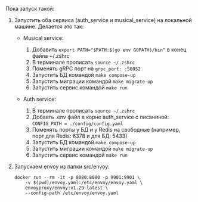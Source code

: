 Пока запуск такой:
1. Запустить оба сервиса (auth_service и musical_service) на локальной машине.
    Делается это так:
    - Musical service: 
        1. Добавить `export PATH="$PATH:$(go env GOPATH)/bin"` в конец файла ~/.zshrc
        2. В терминале прописать `source ~/.zshrc`
        3. Поменять gRPC порт на `grpc_port: :50052`
        4. Запустить БД командой `make compose-up` 
        5. Запустить миграции командой `make migrate-up` 
        6. Запустить сервис командой `make run`
    
    - Auth service: 
        1. В терминале прописать `source ~/.zshrc`
        2. Добавть .env файл в корне auth_service с писаниной: `CONFIG_PATH = ./config/config.yaml`
        3. Поменять порты у БД и у Redis на свободные (например, порт для Redis: 6378 и для БД: 5433)
        4. Запустить БД командой `make compose-up` 
        5. Запустить миграции командой `make migrate-up` 
        6. Запустить сервис командой `make run`

2. Запускаем envoy из папки src/envoy:
    ```
    docker run --rm -it -p 8080:8080 -p 9901:9901 \
        -v $(pwd)/envoy.yaml:/etc/envoy/envoy.yaml \
        envoyproxy/envoy:v1.29-latest \
        --config-path /etc/envoy/envoy.yaml
    ```





